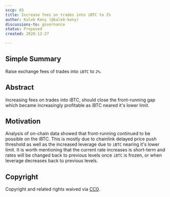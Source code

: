 ```yaml
---
sccp: 65
title: Increase fees on trades into iBTC to 2%
author: Kaleb Keny (@kaleb-keny)
discussions-to: governance
status: Proposed
created: 2020-12-27

---
```


<!--You can leave these HTML comments in your merged SCCP and delete the visible duplicate text guides, they will not appear and may be helpful to refer to if you edit it again. This is the suggested template for new SCCPs. Note that an SCCP number will be assigned by an editor. When opening a pull request to submit your SCCP, please use an abbreviated title in the filename, `sccp-draft_title_abbrev.md`. The title should be 44 characters or less.-->

## Simple Summary

<!--"If you can't explain it simply, you don't understand it well enough." Provide a simplified and layman-accessible explanation of the SCCP.-->

Raise exchange fees of trades into `iBTC` to `2%`.

## Abstract

<!--A short (~200 word) description of the variable change proposed.-->

Increasing fees on trades into iBTC, should close the front-running gap which became increasingly profitable as iBTC neared it's lower limit.

## Motivation

<!--The motivation is critical for SCCPs that want to update variables within Synthetix. It should clearly explain why the existing variable is not incentive aligned. SCCP submissions without sufficient motivation may be rejected outright.-->

Analysis of on-chain data showed that front-running continued to be possible on the iBTC. This is mostly due to chainlink delayed price push threshold as well as the increased leverage due to `iBTC` nearing it's lower limit.
It is worth mentioning that the current rate increases is short-term and rates will be changed back to previous levels once `iBTC` is frozen, or when leverage decreases back to previous levels.


## Copyright

Copyright and related rights waived via [CC0](https://creativecommons.org/publicdomain/zero/1.0/).
